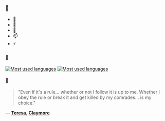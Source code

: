 ### 👋

- 🔭
- 🌱
- 💬
- 📫
- ⚡

#### 🧏

[![Most used languages](https://github-readme-stats-aynah.vercel.app/api/top-langs/?username=aynh&theme=solarized-dark&langs_count=6&layout=compact&hide_title=true)](https://github.com/anuraghazra/github-readme-stats#gh-dark-mode-only)
[![Most used languages](https://github-readme-stats-aynah.vercel.app/api/top-langs/?username=aynh&theme=solarized-light&langs_count=6&layout=compact&hide_title=true)](https://github.com/anuraghazra/github-readme-stats#gh-light-mode-only)

#### 💬

> "Even if it's a rule... whether or not I follow it is up to me. Whether I obey the rule or break it and get killed by my comrades... is my choice."

&mdash; [**Teresa**](https://myanimelist.net/character.php?q=Teresa&cat=character), [**Claymore**](https://myanimelist.net/search/all?q=Claymore&cat=all)
